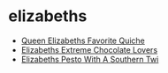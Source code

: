 # elizabeths

 * [Queen Elizabeths Favorite Quiche](../index/q/queen-elizabeths-favorite-quiche-6001.json)
 * [Elizabeths Extreme Chocolate Lovers](../index/e/elizabeths-extreme-chocolate-lovers.json)
 * [Elizabeths Pesto With A Southern Twi](../index/e/elizabeths-pesto-with-a-southern-twi.json)
